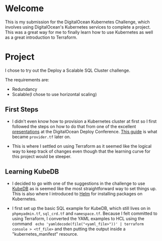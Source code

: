 # Welcome

This is my submission for the DigitalOcean Kubernetes Challenge, which involves
using DigitalOcean's Kubernetes services to complete a project. This was a 
great way for me to finally learn how to use Kubernetes as well as a great 
introduction to Terraform.

# Project

I chose to try out the Deploy a Scalable SQL Cluster challenge. 

The requirements are:
- Redundancy
- Scalable(I chose to use horizontal scaling)

## First Steps

- I didn't even know how to provision a Kubernetes cluster at first so I first
followed the steps on how to do that from one of the excellent 
[presentations](https://www.youtube.com/watch?v=dCv6dRjtgHI) at the 
DigitalOcean Deploy Conference. 
[This guide](https://www.digitalocean.com/community/tutorials/how-to-use-terraform-with-digitalocean) 
is what became `provider.tf` later on.

- This is where I settled on using Terraform as it seemed like the logical way
to keep track of changes even though that the learning curve for this project
would be steeper. 

## Learning KubeDB
- I decided to go with one of the suggestions in the challenge to use
[KubeDB](https://kubedb.com/) as is seemed like the most straightforward way to
set things up. This is also where I introduced to [Helm](https://helm.sh/) for 
installing packages on Kubernetes.

- I first set up the basic SQL example for KubeDB, which still lives on in 
`phpmyadmin.tf`, `sql_crd.tf` and `namespace.tf`. Because I felt committed to
using Terraform, I converted the YAML examples to HCL using the command
` echo 'yamldecode(file("<yaml_file>"))' | terraform console > <tf_file>` and 
then putting the output inside a "kubernetes_manifest" resource.


